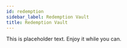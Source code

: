 ```yaml
---
id: redemption
sidebar_label: Redemption Vault
title: Redemption Vault
---
```


This is placeholder text. Enjoy it while you can.

<br>
